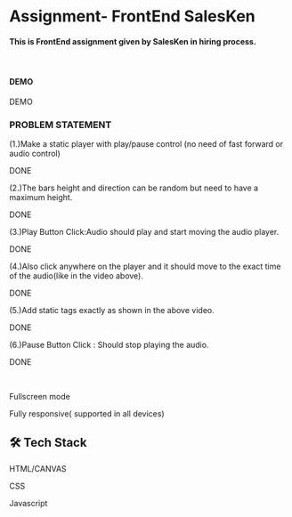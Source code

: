 <html>
<body>
  <h1>Assignment- FrontEnd SalesKen</h1>  
  <h4> This is FrontEnd assignment given by SalesKen in hiring process.</h4>
<br>


<h4>DEMO</h4>
<a style="text-decoration: none;" href="https://salesken-assignment-tau.vercel.app/">DEMO</a>

<h3>PROBLEM STATEMENT</h3>


<p>(1.)Make a static player with play/pause control (no need of fast forward or audio control)</p> <P>DONE</P>
<P>(2.)The bars height and direction can be random but need to have a maximum height.</P> <P>DONE</P>

<P>(3.)Play Button Click:Audio should play and start moving the audio player.</P> <P>DONE</P>

<P>(4.)Also click anywhere on the player and it should move to the exact time of the audio(like in the video above).</P> <P>DONE</P>
<P>(5.)Add static tags exactly as shown in the above video.</P> <P>DONE</P>
<P>(6.)Pause Button Click : Should stop playing the audio.</P> <P>DONE</P>
<br>
<p>Fullscreen mode</p>
<p> Fully responsive( supported in all devices)</p>

<h2>🛠 Tech Stack</h2>
<p>HTML/CANVAS</p>
<p>CSS</p>
<p>Javascript</p>




    
</body>
</html>
